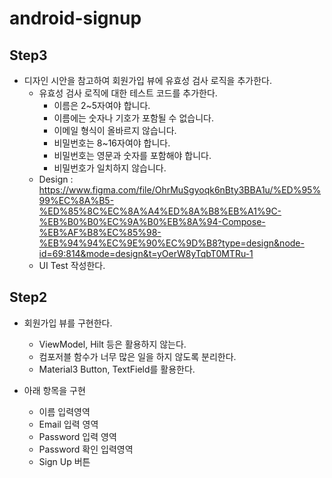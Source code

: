 # android-signup

## Step3
- 디자인 시안을 참고하여 회원가입 뷰에 유효성 검사 로직을 추가한다.
  - 유효성 검사 로직에 대한 테스트 코드를 추가한다.
    - 이름은 2~5자여야 합니다.
    - 이름에는 숫자나 기호가 포함될 수 없습니다.
    - 이메일 형식이 올바르지 않습니다.
    - 비밀번호는 8~16자여야 합니다.
    - 비밀번호는 영문과 숫자를 포함해야 합니다.
    - 비밀번호가 일치하지 않습니다.
  - Design : https://www.figma.com/file/OhrMuSgyoqk6nBty3BBA1u/%ED%95%99%EC%8A%B5-%ED%85%8C%EC%8A%A4%ED%8A%B8%EB%A1%9C-%EB%B0%B0%EC%9A%B0%EB%8A%94-Compose-%EB%AF%B8%EC%85%98-%EB%94%94%EC%9E%90%EC%9D%B8?type=design&node-id=69:814&mode=design&t=yOerW8yTqbT0MTRu-1
  - UI Test 작성한다.

## Step2
- 회원가입 뷰를 구현한다.
  - ViewModel, Hilt 등은 활용하지 않는다.
  - 컴포저블 함수가 너무 많은 일을 하지 않도록 분리한다.
  - Material3 Button, TextField를 활용한다.
 
- 아래 항목을 구현
  - 이름 입력영역
  - Email 입력 영역
  - Password 입력 영역
  - Password 확인 입력영역
  - Sign Up 버튼
